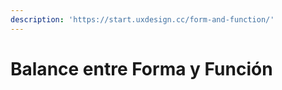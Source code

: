 ```yaml
---
description: 'https://start.uxdesign.cc/form-and-function/'
---
```


# Balance entre Forma y Función

